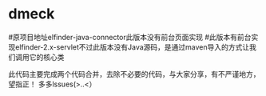# dmeck
#原项目地址elfinder-java-connector此版本没有前台页面实现
#此版本有前台实现elfinder-2.x-servlet不过此版本没有Java源码，是通过maven导入的方式让我们调用它的核心类

此代码主要完成两个代码合并，去除不必要的代码，与大家分享，有不严谨地方，望指正！
多多lssues(>..<）
